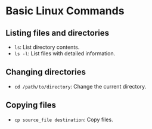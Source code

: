 # Basic Linux Commands

## Listing files and directories
- `ls`: List directory contents.
- `ls -l`: List files with detailed information.

## Changing directories
- `cd /path/to/directory`: Change the current directory.

## Copying files
- `cp source_file destination`: Copy files.
